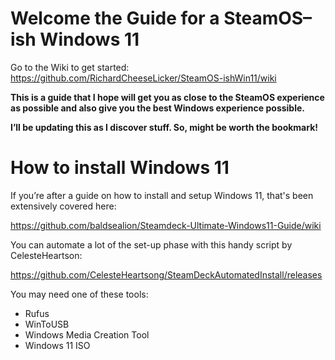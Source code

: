 # Welcome the Guide for a SteamOS–ish Windows 11

Go to the Wiki to get started: https://github.com/RichardCheeseLicker/SteamOS-ishWin11/wiki

**This is a guide that I hope will get you as close to the SteamOS experience as possible and also give you the best Windows experience possible.**

**I’ll be updating this as I discover stuff. So, might be worth the bookmark!**

# How to install Windows 11

If you’re after a guide on how to install and setup Windows 11, that's been extensively covered here:

https://github.com/baldsealion/Steamdeck-Ultimate-Windows11-Guide/wiki

You can automate a lot of the set-up phase with this handy script by CelesteHeartson:

https://github.com/CelesteHeartsong/SteamDeckAutomatedInstall/releases

You may need one of these tools:

* Rufus
* WinToUSB
* Windows Media Creation Tool
* Windows 11 ISO
